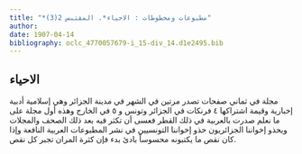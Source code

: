 ```yaml
---
title: "*مطبوعات ومخطوطات : الاحياء*. المقتبس 2(3)"
author: 
date: 1907-04-14
bibliography: oclc_4770057679-i_15-div_14.d1e2495.bib
---
```




##  الاحياء 


 مجلة في  ثماني  صفحات تصدر مرتين في الشهر في مدينة الجزائر وهي إسلامية أدبية إخبارية وقيمة اشتراكها  ٤  فرنكات في الجزائر وتونس و  ٥  في الخارج وهذه أول مجلة على ما نعلم صدرت بالعربية في ذلك القطر فعسى أن تكثر فيه بعد ذلك الصحف والمجلات ويحذو إخواننا الجزائريون حذو إخواننا التونسيين في نشر المطبوعات العربية النافعة وإذا كان نقص ما يكتبونه محسوساً بادئ بدء فإن كثرة المران تجبر كل نقص. 
